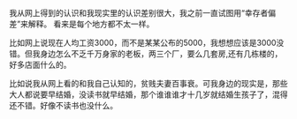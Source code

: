 我从网上得到的认识和我现实里的认识差别很大，我之前一直试图用“幸存者偏差”来解释。
看来是每个地方都不太一样。

比如网上说现在人均工资3000，而不是某某公布的5000，我想想应该是3000没错。但我身边怎么不乏千万身家的老板，两三个厂，要么几套房,还有几栋楼的，好多店面什么的。

比如说我从网上看的和我自己认知的，贫贱夫妻百事衰。可我身边的现实是，那些大人都说要早结婚，没读书就早结婚，那个谁谁谁才十几岁就结婚生孩子了，混得还不错。好像不读书也没什么。
